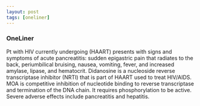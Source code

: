 ```yaml
---
layout: post
tags: [oneliner]
---
```



### OneLiner

Pt with HIV currently undergoing (HAART) presents with signs and symptoms of acute pancreatitis: sudden epigastric pain that radiates to the back, periumbilical bruising, nausea, vomiting, fever, and increased amylase, lipase, and hematocrit. Didanosine is a nucleoside reverse transcriptase inhibitor (NRTI) that is part of HAART used to treat HIV/AIDS. MOA is competitive inhibition of nucleotide binding to reverse transcriptase and termination of the DNA chain. It requires phosphorylation to be active. Severe adverse effects include pancreatitis and hepatitis.
